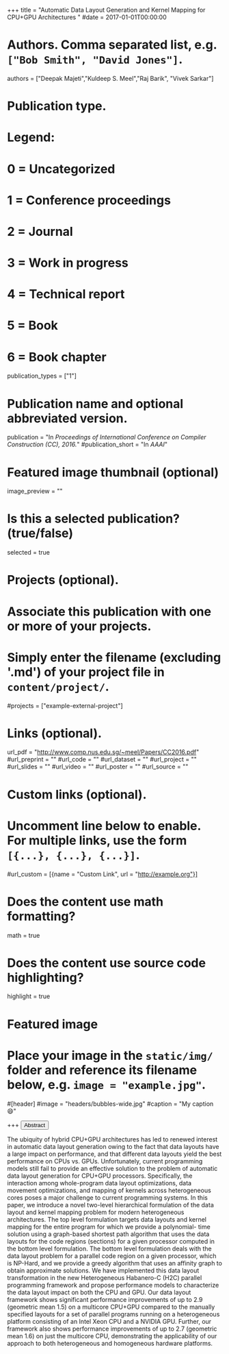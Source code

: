 +++
title = "Automatic Data Layout Generation and Kernel Mapping for CPU+GPU Architectures "
#date = 2017-01-01T00:00:00

# Authors. Comma separated list, e.g. `["Bob Smith", "David Jones"]`.
authors = ["Deepak Majeti","Kuldeep S. Meel","Raj Barik", "Vivek Sarkar"]

# Publication type.
# Legend:
# 0 = Uncategorized
# 1 = Conference proceedings
# 2 = Journal
# 3 = Work in progress
# 4 = Technical report
# 5 = Book
# 6 = Book chapter
publication_types = ["1"]

# Publication name and optional abbreviated version.
publication = "In *Proceedings of International Conference on Compiler Construction (CC), 2016.*"
#publication_short = "In *AAAI*"


# Featured image thumbnail (optional)
image_preview = ""

# Is this a selected publication? (true/false)
selected = true

# Projects (optional).
#   Associate this publication with one or more of your projects.
#   Simply enter the filename (excluding '.md') of your project file in `content/project/`.
#projects = ["example-external-project"]


# Links (optional).
url_pdf = "http://www.comp.nus.edu.sg/~meel/Papers/CC2016.pdf"
#url_preprint = ""
#url_code = ""
#url_dataset = ""
#url_project = ""
#url_slides = ""
#url_video = ""
#url_poster = ""
#url_source = ""

# Custom links (optional).
#   Uncomment line below to enable. For multiple links, use the form `[{...}, {...}, {...}]`.
#url_custom = [{name = "Custom Link", url = "http://example.org"}]

# Does the content use math formatting?
math = true

# Does the content use source code highlighting?
highlight = true

# Featured image
# Place your image in the `static/img/` folder and reference its filename below, e.g. `image = "example.jpg"`.
#[header]
#image = "headers/bubbles-wide.jpg"
#caption = "My caption :smile:"

+++
<button class="btn btn-default btn-xs" type="button" data-toggle="collapse" data-target="#abstract_DMPV17">
Abstract</button>
<div id="abstract_DMPV17" class="collapse">
The ubiquity of hybrid CPU+GPU architectures has led to renewed interest in automatic data layout generation owing to the fact that data layouts have a large impact on performance, and that different data layouts yield the best performance on CPUs vs. GPUs. Unfortunately, current programming models still fail to provide an effective solution to the problem of automatic data layout generation for CPU+GPU processors. Specifically, the interaction among whole-program data layout optimizations, data movement optimizations, and mapping of kernels across heterogeneous cores poses a major challenge to current programming systems. In this paper, we introduce a novel two-level hierarchical formulation of the data layout and kernel mapping problem for modern heterogeneous architectures. The top level formulation targets data layouts and kernel mapping for the entire program for which we provide a polynomial- time solution using a graph-based shortest path algorithm that uses the data layouts for the code regions (sections) for a given processor computed in the bottom level formulation. The bottom level formulation deals with the data layout problem for a parallel code region on a given processor, which is NP-Hard, and we provide a greedy algorithm that uses an affinity graph to obtain approximate solutions. We have implemented this data layout transformation in the new Heterogeneous Habanero-C (H2C) parallel programming framework and propose performance models to characterize the data layout impact on both the CPU and GPU. Our data layout framework shows significant performance improvements of up to 2.9 (geometric mean 1.5) on a multicore CPU+GPU compared to the manually specified layouts for a set of parallel programs running on a heterogeneous platform consisting of an Intel Xeon CPU and a NVIDIA GPU. Further, our framework also shows performance improvements of up to 2.7 (geometric mean 1.6) on just the multicore CPU, demonstrating the applicability of our approach to both heterogeneous and homogeneous hardware platforms.
</div>
